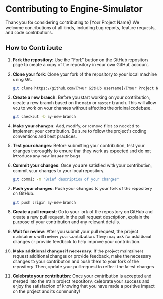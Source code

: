 # Contributing to Engine-Simulator

Thank you for considering contributing to [Your Project Name]! We welcome contributions of all kinds, including bug reports, feature requests, and code contributions.

## How to Contribute

1. **Fork the repository**: Use the "Fork" button on the GitHub repository page to create a copy of the repository in your own GitHub account.

2. **Clone your fork**: Clone your fork of the repository to your local machine using Git.

   ```bash
   git clone https://github.com/[Your GitHub username]/[Your Project Name].git
   ```

3. **Create a new branch**: Before you start working on your contribution, create a new branch based on the `main` or `master` branch. This will allow you to work on your changes without affecting the original codebase.

   ```bash
   git checkout -b my-new-branch
   ```

4. **Make your changes**: Add, modify, or remove files as needed to implement your contribution. Be sure to follow the project's coding conventions and best practices.

5. **Test your changes**: Before submitting your contribution, test your changes thoroughly to ensure that they work as expected and do not introduce any new issues or bugs.

6. **Commit your changes**: Once you are satisfied with your contribution, commit your changes to your local repository.

   ```bash
   git commit -m "Brief description of your changes"
   ```

7. **Push your changes**: Push your changes to your fork of the repository on GitHub.

   ```bash
   git push origin my-new-branch
   ```

8. **Create a pull request**: Go to your fork of the repository on GitHub and create a new pull request. In the pull request description, explain the purpose of your contribution and any relevant details.

9. **Wait for review**: After you submit your pull request, the project maintainers will review your contribution. They may ask for additional changes or provide feedback to help improve your contribution.

10. **Make additional changes if necessary**: If the project maintainers request additional changes or provide feedback, make the necessary changes to your contribution and push them to your fork of the repository. Then, update your pull request to reflect the latest changes.

11. **Celebrate your contribution**: Once your contribution is accepted and merged into the main project repository, celebrate your success and enjoy the satisfaction of knowing that you have made a positive impact on the project and its community!
